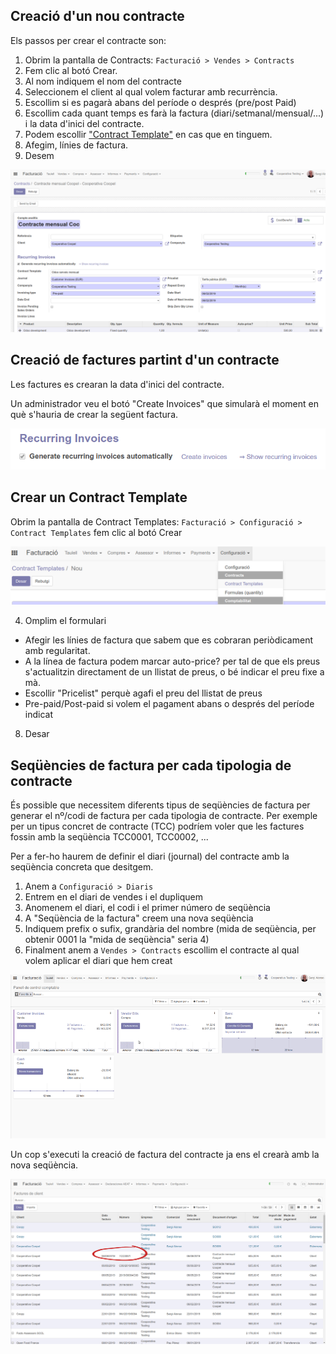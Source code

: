## Creació d'un nou contracte

Els passos per crear el contracte son:

1.  Obrim la pantalla de Contracts: `Facturació > Vendes > Contracts`
2.  Fem clic al botó Crear.
3.  Al nom indiquem el nom del contracte
4.  Seleccionem el client al qual volem facturar amb recurrència.
5.  Escollim si es pagarà abans del període o després (pre/post Paid)
6.  Escollim cada quant temps es farà la factura (diari/setmanal/mensual/...) i la data d'inici del contracte. 
7.  Podem escollir ["Contract Template"](#crear-un-contract-template) en cas que en tinguem. 
8.  Afegim, línies de factura.
9.  Desem


![Contractes](img/contracts/contracts2.png)


## Creació de factures partint d'un contracte

Les factures es crearan la data d'inici del contracte. 

Un administrador veu el botó "Create Invoices" que simularà el moment en què s'hauria de crear la següent factura. 

![Contractes](img/contracts/contracts3.png)

## Crear un Contract Template

Obrim la pantalla de Contract Templates: `Facturació > Configuració > Contract Templates` fem clic al botó Crear

![Contractes](img/contracts/contracts1.png)

4.  Omplim el formulari
  * Afegir les línies de factura que sabem que es cobraran periòdicament amb regularitat.
  * A la línea de factura podem marcar auto-price? per tal de que els preus s'actualitzin directament de un llistat de preus, o bé indicar el preu fixe a mà. 
  * Escollir "Pricelist" perquè agafi el preu del llistat de preus
  * Pre-paid/Post-paid si volem el pagament abans o després del període indicat

8.  Desar

## Seqüències de factura per cada tipologia de contracte 

És possible que necessitem diferents tipus de seqüències de factura per generar el nº/codi de factura per cada tipologia de contracte. Per exemple per un tipus concret de contracte (TCC) podríem voler que les factures fossin amb la seqüència TCC0001, TCC0002, ...

Per a fer-ho haurem de definir el diari (journal) del contracte amb la seqüència concreta que desitgem.

1. Anem a `Configuració > Diaris`
2. Entrem en el diari de vendes i el dupliquem
3. Anomenem el diari, el codi i el primer número de seqüència
4. A "Seqüència de la factura" creem una nova seqüència
5. Indiquem prefix o sufix, grandària del nombre (mida de seqüència, per obtenir 0001 la "mida de seqüència" seria 4)
6. Finalment anem a `Vendes > Contracts` escollim el contracte al qual volem aplicar el diari que hem creat


![Contractes](img/contracts/contracts4.gif)

Un cop s'executi la creació de factura del contracte ja ens el crearà amb la nova seqüència. 

![Contractes](img/contracts/contracts5.png)

